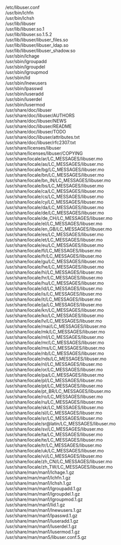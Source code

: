 /etc/libuser.conf  
/usr/bin/lchfn  
/usr/bin/lchsh  
/usr/lib/libuser  
/usr/lib/libuser.so.1  
/usr/lib/libuser.so.1.5.2  
/usr/lib/libuser/libuser\_files.so  
/usr/lib/libuser/libuser\_ldap.so  
/usr/lib/libuser/libuser\_shadow.so  
/usr/sbin/lchage  
/usr/sbin/lgroupadd  
/usr/sbin/lgroupdel  
/usr/sbin/lgroupmod  
/usr/sbin/lid  
/usr/sbin/lnewusers  
/usr/sbin/lpasswd  
/usr/sbin/luseradd  
/usr/sbin/luserdel  
/usr/sbin/lusermod  
/usr/share/doc/libuser  
/usr/share/doc/libuser/AUTHORS  
/usr/share/doc/libuser/NEWS  
/usr/share/doc/libuser/README  
/usr/share/doc/libuser/TODO  
/usr/share/doc/libuser/attributes.txt  
/usr/share/doc/libuser/rfc2307.txt  
/usr/share/licenses/libuser  
/usr/share/licenses/libuser/COPYING  
/usr/share/locale/ar/LC\_MESSAGES/libuser.mo  
/usr/share/locale/as/LC\_MESSAGES/libuser.mo  
/usr/share/locale/bg/LC\_MESSAGES/libuser.mo  
/usr/share/locale/bn/LC\_MESSAGES/libuser.mo  
/usr/share/locale/bn\_IN/LC\_MESSAGES/libuser.mo  
/usr/share/locale/bs/LC\_MESSAGES/libuser.mo  
/usr/share/locale/ca/LC\_MESSAGES/libuser.mo  
/usr/share/locale/cs/LC\_MESSAGES/libuser.mo  
/usr/share/locale/cy/LC\_MESSAGES/libuser.mo  
/usr/share/locale/da/LC\_MESSAGES/libuser.mo  
/usr/share/locale/de/LC\_MESSAGES/libuser.mo  
/usr/share/locale/de\_CH/LC\_MESSAGES/libuser.mo  
/usr/share/locale/el/LC\_MESSAGES/libuser.mo  
/usr/share/locale/en\_GB/LC\_MESSAGES/libuser.mo  
/usr/share/locale/es/LC\_MESSAGES/libuser.mo  
/usr/share/locale/et/LC\_MESSAGES/libuser.mo  
/usr/share/locale/eu/LC\_MESSAGES/libuser.mo  
/usr/share/locale/fi/LC\_MESSAGES/libuser.mo  
/usr/share/locale/fr/LC\_MESSAGES/libuser.mo  
/usr/share/locale/gu/LC\_MESSAGES/libuser.mo  
/usr/share/locale/he/LC\_MESSAGES/libuser.mo  
/usr/share/locale/hi/LC\_MESSAGES/libuser.mo  
/usr/share/locale/hr/LC\_MESSAGES/libuser.mo  
/usr/share/locale/hu/LC\_MESSAGES/libuser.mo  
/usr/share/locale/id/LC\_MESSAGES/libuser.mo  
/usr/share/locale/is/LC\_MESSAGES/libuser.mo  
/usr/share/locale/it/LC\_MESSAGES/libuser.mo  
/usr/share/locale/ja/LC\_MESSAGES/libuser.mo  
/usr/share/locale/kn/LC\_MESSAGES/libuser.mo  
/usr/share/locale/ko/LC\_MESSAGES/libuser.mo  
/usr/share/locale/lv/LC\_MESSAGES/libuser.mo  
/usr/share/locale/mai/LC\_MESSAGES/libuser.mo  
/usr/share/locale/mk/LC\_MESSAGES/libuser.mo  
/usr/share/locale/ml/LC\_MESSAGES/libuser.mo  
/usr/share/locale/mr/LC\_MESSAGES/libuser.mo  
/usr/share/locale/ms/LC\_MESSAGES/libuser.mo  
/usr/share/locale/nb/LC\_MESSAGES/libuser.mo  
/usr/share/locale/nds/LC\_MESSAGES/libuser.mo  
/usr/share/locale/nl/LC\_MESSAGES/libuser.mo  
/usr/share/locale/or/LC\_MESSAGES/libuser.mo  
/usr/share/locale/pa/LC\_MESSAGES/libuser.mo  
/usr/share/locale/pl/LC\_MESSAGES/libuser.mo  
/usr/share/locale/pt/LC\_MESSAGES/libuser.mo  
/usr/share/locale/pt\_BR/LC\_MESSAGES/libuser.mo  
/usr/share/locale/ro/LC\_MESSAGES/libuser.mo  
/usr/share/locale/ru/LC\_MESSAGES/libuser.mo  
/usr/share/locale/sk/LC\_MESSAGES/libuser.mo  
/usr/share/locale/sl/LC\_MESSAGES/libuser.mo  
/usr/share/locale/sr/LC\_MESSAGES/libuser.mo  
/usr/share/locale/sr@latin/LC\_MESSAGES/libuser.mo  
/usr/share/locale/sv/LC\_MESSAGES/libuser.mo  
/usr/share/locale/ta/LC\_MESSAGES/libuser.mo  
/usr/share/locale/te/LC\_MESSAGES/libuser.mo  
/usr/share/locale/tr/LC\_MESSAGES/libuser.mo  
/usr/share/locale/uk/LC\_MESSAGES/libuser.mo  
/usr/share/locale/vi/LC\_MESSAGES/libuser.mo  
/usr/share/locale/zh\_CN/LC\_MESSAGES/libuser.mo  
/usr/share/locale/zh\_TW/LC\_MESSAGES/libuser.mo  
/usr/share/man/man1/lchage.1.gz  
/usr/share/man/man1/lchfn.1.gz  
/usr/share/man/man1/lchsh.1.gz  
/usr/share/man/man1/lgroupadd.1.gz  
/usr/share/man/man1/lgroupdel.1.gz  
/usr/share/man/man1/lgroupmod.1.gz  
/usr/share/man/man1/lid.1.gz  
/usr/share/man/man1/lnewusers.1.gz  
/usr/share/man/man1/lpasswd.1.gz  
/usr/share/man/man1/luseradd.1.gz  
/usr/share/man/man1/luserdel.1.gz  
/usr/share/man/man1/lusermod.1.gz  
/usr/share/man/man5/libuser.conf.5.gz  
